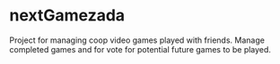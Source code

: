 # nextGamezada
Project for managing coop video games played with friends. Manage completed games and for vote for potential future games to be played.
